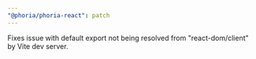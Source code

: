 ```yaml
---
"@phoria/phoria-react": patch
---
```


Fixes issue with default export not being resolved from "react-dom/client" by Vite dev server.
